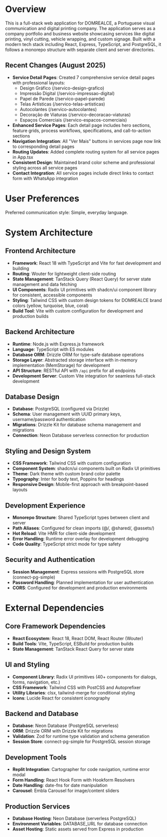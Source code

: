 # Overview

This is a full-stack web application for DOMREALCE, a Portuguese visual communication and digital printing company. The application serves as a company portfolio and business website showcasing services like digital printing, vinyl cutting, vehicle wrapping, and custom signage. Built with a modern tech stack including React, Express, TypeScript, and PostgreSQL, it follows a monorepo structure with separate client and server directories.

## Recent Changes (August 2025)
- **Service Detail Pages**: Created 7 comprehensive service detail pages with professional layouts:
  - Design Gráfico (/servico-design-grafico)
  - Impressão Digital (/servico-impressao-digital)
  - Papel de Parede (/servico-papel-parede) 
  - Telas Artísticas (/servico-telas-artisticas)
  - Autocolantes (/servico-autocolantes)
  - Decoração de Viaturas (/servico-decoracao-viaturas)
  - Espaços Comerciais (/servico-espacos-comerciais)
- **Enhanced Service Pages**: Each detail page includes hero sections, feature grids, process workflows, specifications, and call-to-action sections
- **Navigation Integration**: All "Ver Mais" buttons in services page now link to corresponding detail pages
- **Routing Updates**: Added complete routing system for all service pages in App.tsx
- **Consistent Design**: Maintained brand color scheme and professional styling across all service pages
- **Contact Integration**: All service pages include direct links to contact form with WhatsApp integration

# User Preferences

Preferred communication style: Simple, everyday language.

# System Architecture

## Frontend Architecture
- **Framework**: React 18 with TypeScript and Vite for fast development and building
- **Routing**: Wouter for lightweight client-side routing
- **State Management**: TanStack Query (React Query) for server state management and data fetching
- **UI Components**: Radix UI primitives with shadcn/ui component library for consistent, accessible components
- **Styling**: Tailwind CSS with custom design tokens for DOMREALCE brand colors (yellow, turquoise, blue, coral)
- **Build Tool**: Vite with custom configuration for development and production builds

## Backend Architecture
- **Runtime**: Node.js with Express.js framework
- **Language**: TypeScript with ES modules
- **Database ORM**: Drizzle ORM for type-safe database operations
- **Storage Layer**: Abstracted storage interface with in-memory implementation (MemStorage) for development
- **API Structure**: RESTful API with `/api` prefix for all endpoints
- **Development Server**: Custom Vite integration for seamless full-stack development

## Database Design
- **Database**: PostgreSQL (configured via Drizzle)
- **Schema**: User management with UUID primary keys, username/password authentication
- **Migrations**: Drizzle Kit for database schema management and migrations
- **Connection**: Neon Database serverless connection for production

## Styling and Design System
- **CSS Framework**: Tailwind CSS with custom configuration
- **Component System**: shadcn/ui components built on Radix UI primitives
- **Theme**: Dark theme with custom brand color palette
- **Typography**: Inter for body text, Poppins for headings
- **Responsive Design**: Mobile-first approach with breakpoint-based layouts

## Development Experience
- **Monorepo Structure**: Shared TypeScript types between client and server
- **Path Aliases**: Configured for clean imports (@/, @shared/, @assets/)
- **Hot Reload**: Vite HMR for client-side development
- **Error Handling**: Runtime error overlay for development debugging
- **Code Quality**: TypeScript strict mode for type safety

## Security and Authentication
- **Session Management**: Express sessions with PostgreSQL store (connect-pg-simple)
- **Password Handling**: Planned implementation for user authentication
- **CORS**: Configured for development and production environments

# External Dependencies

## Core Framework Dependencies
- **React Ecosystem**: React 18, React DOM, React Router (Wouter)
- **Build Tools**: Vite, TypeScript, ESBuild for production builds
- **State Management**: TanStack React Query for server state

## UI and Styling
- **Component Library**: Radix UI primitives (40+ components for dialogs, forms, navigation, etc.)
- **CSS Framework**: Tailwind CSS with PostCSS and Autoprefixer
- **Utility Libraries**: clsx, tailwind-merge for conditional styling
- **Icons**: Lucide React for consistent iconography

## Backend and Database
- **Database**: Neon Database (PostgreSQL serverless)
- **ORM**: Drizzle ORM with Drizzle Kit for migrations
- **Validation**: Zod for runtime type validation and schema generation
- **Session Store**: connect-pg-simple for PostgreSQL session storage

## Development Tools
- **Replit Integration**: Cartographer for code navigation, runtime error modal
- **Form Handling**: React Hook Form with Hookform Resolvers
- **Date Handling**: date-fns for date manipulation
- **Carousel**: Embla Carousel for image/content sliders

## Production Services
- **Database Hosting**: Neon Database (serverless PostgreSQL)
- **Environment Variables**: DATABASE_URL for database connection
- **Asset Hosting**: Static assets served from Express in production
